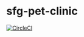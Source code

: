 # sfg-pet-clinic

[![CircleCI](https://circleci.com/gh/Fedich09/sfg-pet-clinic/tree/main.svg?style=svg)](https://circleci.com/gh/Fedich09/sfg-pet-clinic/tree/main)